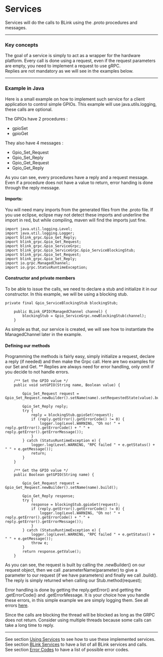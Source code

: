 Services
============

Services will do the calls to BLink using the .proto procedures and messages.

---------------------------------

### Key concepts

The goal of a service is simply to act as a wrapper for the hardware platform.
Every call is done using a request, even if the request parameters are empty, you need to implement a request to use gRPC. <br> Replies are not mandatory as we will see in the examples below.

---------------------------------

### Example in Java

Here is a small example on how to implement such service for a client application to control simple GPIOs. 
This example will use java.utils.logging, these calls are optional.

The GPIOs have 2 procedures : 
- gpioSet 
- gpioGet

They also have 4 messages :
- Gpio_Set_Request
- Gpio_Set_Reply
- Gpio_Get_Request
- Gpio_Get_Reply

As you can see, every procedures have a reply and a request message. 
Even if a procedure does not have a value to return, error handing is done through the reply message.

#### Imports:

You will need many imports from the generated files from the .proto file. If you use eclipse, eclipse may not detect these imports and underline the import in red, but while compiling, maven will find the imports just fine.

~~~~{.java}
import java.util.logging.Level;
import java.util.logging.Logger;
import blink_grpc.Gpio_Get_Reply;
import blink_grpc.Gpio_Get_Request;
import blink_grpc.Gpio_ServiceGrpc;
import blink_grpc.Gpio_ServiceGrpc.Gpio_ServiceBlockingStub;
import blink_grpc.Gpio_Set_Request;
import blink_grpc.Gpio_Set_Reply;
import io.grpc.ManagedChannel;
import io.grpc.StatusRuntimeException;
~~~~

#### Constructor and private members

To be able to issue the calls, we need to declare a stub and initialize it in our constructor. In this example, we will be using a blocking stub.

~~~~{.java}
private final Gpio_ServiceBlockingStub blockingStub;

    public BLink_GPIO(ManagedChannel channel) {
        blockingStub = Gpio_ServiceGrpc.newBlockingStub(channel);
    }
~~~~

As simple as that, our service is created, we will see how to instantiate the ManagedChannel later in the example.

#### Defining our methods

Programming the methods is fairly easy, simply initialize a request, declare a reply (if needed) and then make the Grpc call. Here are two examples for our Set and Get.
** Replies are always need for error handling, only omit if you decide to not handle errors.

~~~~{.java}
    /** Set the GPIO value */
    public void setGPIO(String name, Boolean value) {

        Gpio_Set_Request request = Gpio_Set_Request.newBuilder().setName(name).setRequestedState(value).build();
		
		Gpio_Set_Reply reply;
        try {
            reply = blockingStub.gpioSet(request);
			if (reply.getError().getErrorCode() != 0) {
			    logger.log(Level.WARNING, "Oh no! " + reply.getError().getErrorCode() + " " + reply.getError().getErrorMessage());
			}
        } catch (StatusRuntimeException e) {
            logger.log(Level.WARNING, "RPC failed " + e.getStatus() + " " + e.getMessage());
            return;
        }
    }

    /** Get the GPIO value */
    public Boolean getGPIO(String name) {

        Gpio_Get_Request request = Gpio_Get_Request.newBuilder().setName(name).build();

        Gpio_Get_Reply response;
        try {
            response = blockingStub.gpioGet(request);
			if (reply.getError().getErrorCode() != 0) {
			    logger.log(Level.WARNING, "Oh no! " + reply.getError().getErrorCode() + " " + reply.getError().getErrorMessage());
			}
        } catch (StatusRuntimeException e) {
            logger.log(Level.WARNING, "RPC failed " + e.getStatus() + " " + e.getMessage());
            throw e;
        }
        return response.getValue();
    }
~~~~

As you can see, the request is built by calling the .newBuilder() on our request object, then we call .parameterName(parameter) to give a parameter to our request (if we have parameters) and finally we call .build().
The reply is simply returned when calling our Stub.method(request);

Error handling is done by getting the reply.getError() and getting the .getErrorCode() and .getErrorMessage. 
It is your choice how you handle these errors, in this simple example we are simply logging them.
See all errors [here](ErrorCodes.md).

Since the calls are blocking the thread will be blocked as long as the GRPC does not return. Consider using multiple threads because some calls can take a long time to reply.

---------------------------------

See section [Using Services](usingServices.md) to see how to use these implemented services.<br>
See section [BLink Services](blinkServices.md) to have a list of all BLink services and calls.<br>
See section [Error Codes](ErrorCodes.md) to have a list of possible error codes.
